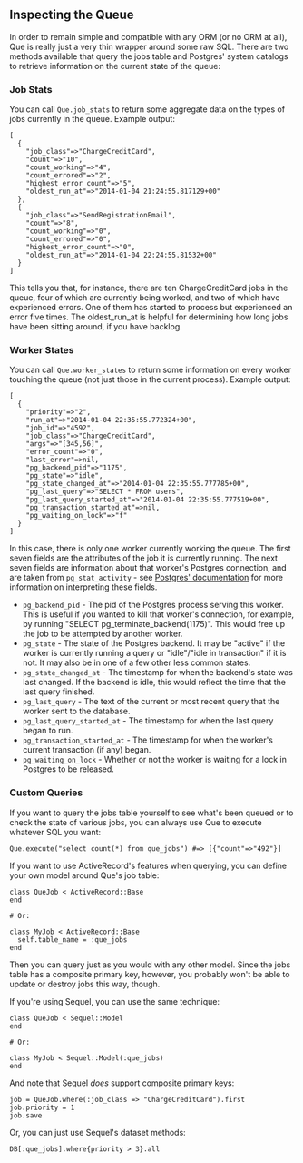 ## Inspecting the Queue

In order to remain simple and compatible with any ORM (or no ORM at all), Que is really just a very thin wrapper around some raw SQL. There are two methods available that query the jobs table and Postgres' system catalogs to retrieve information on the current state of the queue:

### Job Stats

You can call `Que.job_stats` to return some aggregate data on the types of jobs currently in the queue. Example output:

    [
      {
        "job_class"=>"ChargeCreditCard",
        "count"=>"10",
        "count_working"=>"4",
        "count_errored"=>"2",
        "highest_error_count"=>"5",
        "oldest_run_at"=>"2014-01-04 21:24:55.817129+00"
      },
      {
        "job_class"=>"SendRegistrationEmail",
        "count"=>"8",
        "count_working"=>"0",
        "count_errored"=>"0",
        "highest_error_count"=>"0",
        "oldest_run_at"=>"2014-01-04 22:24:55.81532+00"
      }
    ]

This tells you that, for instance, there are ten ChargeCreditCard jobs in the queue, four of which are currently being worked, and two of which have experienced errors. One of them has started to process but experienced an error five times. The oldest_run_at is helpful for determining how long jobs have been sitting around, if you have backlog.

### Worker States

You can call `Que.worker_states` to return some information on every worker touching the queue (not just those in the current process). Example output:

    [
      {
        "priority"=>"2",
        "run_at"=>"2014-01-04 22:35:55.772324+00",
        "job_id"=>"4592",
        "job_class"=>"ChargeCreditCard",
        "args"=>"[345,56]",
        "error_count"=>"0",
        "last_error"=>nil,
        "pg_backend_pid"=>"1175",
        "pg_state"=>"idle",
        "pg_state_changed_at"=>"2014-01-04 22:35:55.777785+00",
        "pg_last_query"=>"SELECT * FROM users",
        "pg_last_query_started_at"=>"2014-01-04 22:35:55.777519+00",
        "pg_transaction_started_at"=>nil,
        "pg_waiting_on_lock"=>"f"
      }
    ]

In this case, there is only one worker currently working the queue. The first seven fields are the attributes of the job it is currently running. The next seven fields are information about that worker's Postgres connection, and are taken from `pg_stat_activity` - see [Postgres' documentation](http://www.postgresql.org/docs/current/static/monitoring-stats.html#PG-STAT-ACTIVITY-VIEW) for more information on interpreting these fields.

* `pg_backend_pid` - The pid of the Postgres process serving this worker. This is useful if you wanted to kill that worker's connection, for example, by running "SELECT pg_terminate_backend(1175)". This would free up the job to be attempted by another worker.
* `pg_state` - The state of the Postgres backend. It may be "active" if the worker is currently running a query or "idle"/"idle in transaction" if it is not. It may also be in one of a few other less common states.
* `pg_state_changed_at` - The timestamp for when the backend's state was last changed. If the backend is idle, this would reflect the time that the last query finished.
* `pg_last_query` - The text of the current or most recent query that the worker sent to the database.
* `pg_last_query_started_at` - The timestamp for when the last query began to run.
* `pg_transaction_started_at` - The timestamp for when the worker's current transaction (if any) began.
* `pg_waiting_on_lock` - Whether or not the worker is waiting for a lock in Postgres to be released.

### Custom Queries

If you want to query the jobs table yourself to see what's been queued or to check the state of various jobs, you can always use Que to execute whatever SQL you want:

    Que.execute("select count(*) from que_jobs") #=> [{"count"=>"492"}]

If you want to use ActiveRecord's features when querying, you can define your own model around Que's job table:

    class QueJob < ActiveRecord::Base
    end

    # Or:

    class MyJob < ActiveRecord::Base
      self.table_name = :que_jobs
    end

Then you can query just as you would with any other model. Since the jobs table has a composite primary key, however, you probably won't be able to update or destroy jobs this way, though.

If you're using Sequel, you can use the same technique:

    class QueJob < Sequel::Model
    end

    # Or:

    class MyJob < Sequel::Model(:que_jobs)
    end

And note that Sequel *does* support composite primary keys:

    job = QueJob.where(:job_class => "ChargeCreditCard").first
    job.priority = 1
    job.save

Or, you can just use Sequel's dataset methods:

    DB[:que_jobs].where{priority > 3}.all
